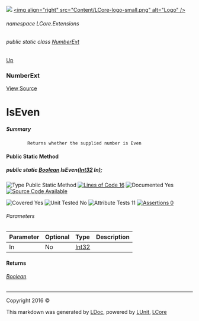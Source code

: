 ![](Content/LCore-banner-small.png "")
[&lt;img align=&quot;right&quot; src=&quot;Content/LCore-logo-small.png&quot; alt=&quot;Logo&quot; /&gt;](../README.md)

###### namespace LCore.Extensions

###### public static class [NumberExt](docs/NumberExt.md)
[Up](docs/NumberExt.md)

### NumberExt
[View Source](Extensions/Value%20Types/NumberExt.cs)

# IsEven

##### Summary

            Returns whether the supplied number is Even
            

#### Public Static Method

##### public static <a href="https://msdn.microsoft.com/en-us/library/system.boolean.aspx" alt="">Boolean</a> IsEven(<a href="https://msdn.microsoft.com/en-us/library/system.int32.aspx" alt="">Int32</a> In);

![Type Public Static Method](http://b.repl.ca/v1/Type-Public%20Static%20Method-blue.png "") [![Lines of Code 16](http://b.repl.ca/v1/Lines%20of%20Code-16-blue.png "")](Extensions/Value%20Types/NumberExt.cs#L676)    ![Documented Yes](http://b.repl.ca/v1/Documented-Yes-brightgreen.png "") [![Source Code Available](http://b.repl.ca/v1/Source%20Code-Available-brightgreen.png "")](Extensions/Value%20Types/NumberExt.cs#L676)

![Covered Yes](http://b.repl.ca/v1/Covered-Yes-brightgreen.png "") ![Unit Tested No](http://b.repl.ca/v1/Unit%20Tested-No-lightgrey.png "") ![Attribute Tests 11](http://b.repl.ca/v1/Attribute%20Tests-11-brightgreen.png "") [![Assertions 0](http://b.repl.ca/v1/Assertions-0-lightgrey.png "")](Extensions/Value%20Types/NumberExt.cs)

###### Parameters

Parameter | Optional | Type | Description
:---  | :---  | :---  | :--- 
In | No | [Int32](https://msdn.microsoft.com/en-us/library/system.int32.aspx) | 


#### Returns

###### [Boolean](https://msdn.microsoft.com/en-us/library/system.boolean.aspx)



---

Copyright 2016 &copy; [](../README.md) [](../TableOfContents.md)

This markdown was generated by [LDoc](https://github.com/CodeSingularity/LDoc), powered by [LUnit](https://github.com/CodeSingularity/LUnit), [LCore](https://github.com/CodeSingularity/LCore)
